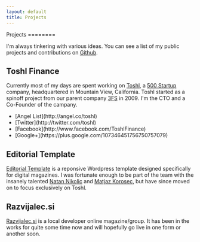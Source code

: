 ```yaml
---
layout: default
title: Projects
---
```


<article id="projects">
Projects
========

I'm always tinkering with various ideas. You can see a list of my public
projects and contributions on [Github](https://github.com/mihahribar).

Toshl Finance
-------------

Currently most of my days are spent working on
[Toshl](https://toshl.com), a [500 Startup](http://500.co) company,
headquartered in Mountain View, California. Toshl started as a spinoff
project from our parent company [3FS](http://3fs.si) in 2009. I'm the
CTO and a Co-Founder of the campany.

<ul class="widelist">
<li>[Angel List](http://angel.co/toshl)</li>
<li>[Twitter](http://twitter.com/toshl)</li>
<li>[Facebook](http://www.facebook.com/ToshlFinance)</li>
<li>[Google+](https://plus.google.com/107346451756750757079)</li>
</ul>

Editorial Template
------------------

[Editorial Template](http://editorialtemplate.com) is a reponsive
Wordpress template designed specifically for digital magazines. I was
fortunate enough to be part of the team with the insanely talented
[Natan Nikolic](http://natannikolic.com/) and [Matjaz
Korosec](http://matjazkorosec.com/), but have since moved on to focus
exclusively on Toshl.

Razvijalec.si
-------------

[Razvijalec.si](http://razvijalec.si) is a local developer online
magazine/group. It has been in the works for quite some time now and
will hopefully go live in one form or another soon.

</article>

